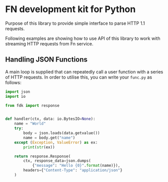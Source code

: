 # FN development kit for Python

Purpose of this library to provide simple interface to parse HTTP 1.1 requests.

Following examples are showing how to use API of this library to work with streaming HTTP requests from Fn service.

## Handling JSON Functions

A main loop is supplied that can repeatedly call a user function with a series of HTTP requests.
In order to utilise this, you can write your `func.py` as follows:

```py
import json
import io

from fdk import response


def handler(ctx, data: io.BytesIO=None):
    name = "World"
    try:
        body = json.loads(data.getvalue())
        name = body.get("name")
    except (Exception, ValueError) as ex:
        print(str(ex))

    return response.Response(
        ctx, response_data=json.dumps(
            {"message": "Hello {0}".format(name)}), 
        headers={"Content-Type": "application/json"}
    )

```
